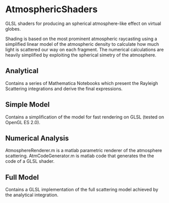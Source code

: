# AtmosphericShaders
GLSL shaders for producing an spherical atmosphere-like effect on virtual globes.

Shading is based on the most prominent atmospheric raycasting using a simplified linear model of the atmospheric density to calculate how much light is scattered our way on each fragment. The numerical calculations are heavily simplified by exploiting the spherical simetry of the atmosphere.

## Analytical

Contains a series of Mathematica Notebooks which present the Rayleigh Scattering integrations and derive the final expressions. 

## Simple Model

Contains a simplification of the model for fast rendering on GLSL (tested on OpenGL ES 2.0).

## Numerical Analysis

AtmosphereRenderer.m is a matlab parametric renderer of the atmosphere scattering.
AtmCodeGenerator.m is matlab code that generates the the code of a GLSL shader.

## Full Model

Contains a GLSL implementation of the full scattering model achieved by the analytical integration. 

